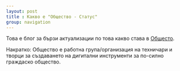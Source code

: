 ```yaml
---
layout: post
title : Какво е "Общество - Статус"
group: navigation
---
```

Това е блог за бързи актуализации по това какво става в [Общесто](https://github.com/obshtestvo/info/wiki/%D0%9F%D1%8A%D1%82%D0%B5%D0%B2%D0%BE%D0%B4%D0%B8%D1%82%D0%B5%D0%BB-%28FAQ%29).

Накратко: Общество е работна група/организация на техничари и творци за създаването на дигитални инструменти за по-силно граждаско общество.